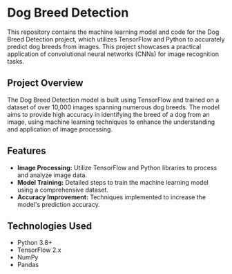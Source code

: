 # Dog Breed Detection

This repository contains the machine learning model and code for the Dog Breed Detection project, which utilizes TensorFlow and Python to accurately predict dog breeds from images. This project showcases a practical application of convolutional neural networks (CNNs) for image recognition tasks.

## Project Overview

The Dog Breed Detection model is built using TensorFlow and trained on a dataset of over 10,000 images spanning numerous dog breeds. The model aims to provide high accuracy in identifying the breed of a dog from an image, using machine learning techniques to enhance the understanding and application of image processing.

## Features

- **Image Processing:** Utilize TensorFlow and Python libraries to process and analyze image data.
- **Model Training:** Detailed steps to train the machine learning model using a comprehensive dataset.
- **Accuracy Improvement:** Techniques implemented to increase the model's prediction accuracy.

## Technologies Used

- Python 3.8+
- TensorFlow 2.x
- NumPy
- Pandas

